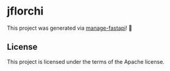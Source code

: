 # jflorchi

This project was generated via [manage-fastapi](https://ycd.github.io/manage-fastapi/)! :tada:

## License

This project is licensed under the terms of the Apache license.
